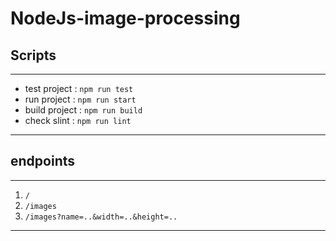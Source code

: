 # NodeJs-image-processing
## Scripts
---
* test project : `npm run test`
* run project : `npm run start`
* build project : `npm run build`
* check slint : `npm run lint`
---
## endpoints
---
1. `/`
2. `/images`
3. `/images?name=..&width=..&height=..`
---
